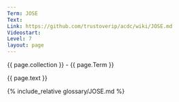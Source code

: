 ```yaml
---
Term: JOSE
Text: 
Link: https://github.com/trustoverip/acdc/wiki/JOSE.md
Videostart: 
Level: 7
layout: page
---
```


{{ page.collection }} - {{ page.Term }}

   {{ page.text }}

{% include_relative glossary/JOSE.md %}
